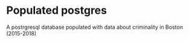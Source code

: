 # Populated postgres
A postrgresql database populated with data about criminality in Boston (2015-2018)

